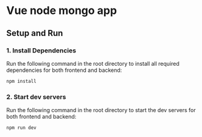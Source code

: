 # Vue node mongo app

## Setup and Run

### 1. Install Dependencies

Run the following command in the root directory to install all required dependencies for both frontend and backend:

```sh
npm install
```

### 2. Start dev servers

Run the following command in the root directory to start the dev servers for both frontend and backend:

```sh
npm run dev
```
